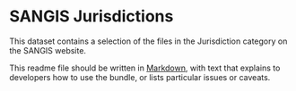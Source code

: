 
# SANGIS Jurisdictions

This dataset contains a selection of the files in the Jurisdiction category on the SANGIS website. 

This readme file should be written in [Markdown](http://daringfireball.net/projects/markdown/syntax),
with text that explains to developers how to use the bundle, or lists particular issues or caveats. 
